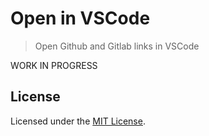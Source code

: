 # Open in VSCode

> Open Github and Gitlab links in VSCode

WORK IN PROGRESS

## License

Licensed under the [MIT License](https://github.com/aberonni/open-in-vscode/blob/master/LICENSE).
